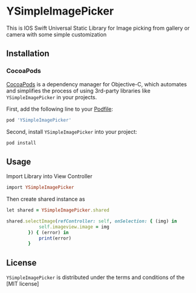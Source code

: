 # YSimpleImagePicker
This is IOS Swift Universal Static Library for Image picking from gallery or camera with some simple customization



## Installation

### CocoaPods

[CocoaPods](http://cocoapods.org) is a dependency manager for Objective-C, which automates and simplifies the process of using 3rd-party libraries like `YSimpleImagePicker` in your projects. 

First, add the following line to your [Podfile](http://guides.cocoapods.org/using/using-cocoapods.html):

```ruby
pod 'YSimpleImagePicker'
```

Second, install `YSimpleImagePicker` into your project:

```ruby
pod install
```

## Usage

Import Library into View Controller

```ruby
import YSimpleImagePicker
```

Then create shared instance as
```ruby
let shared = YSimpleImagePicker.shared
```

```ruby
shared.selectImage(refController: self, onSelection: { (img) in
            self.imageview.image = img
        }) { (error) in
            print(error)
        }
```

## License

`YSimpleImagePicker` is distributed under the terms and conditions of the [MIT license]
